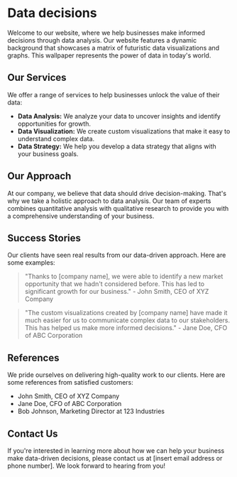 <!--font:Montserrat-->

# Data decisions

Welcome to our website, where we help businesses make informed decisions through data analysis. Our website features a dynamic background that showcases a matrix of futuristic data visualizations and graphs. This wallpaper represents the power of data in today's world.

## Our Services

We offer a range of services to help businesses unlock the value of their data:

- **Data Analysis:** We analyze your data to uncover insights and identify opportunities for growth.
- **Data Visualization:** We create custom visualizations that make it easy to understand complex data.
- **Data Strategy:** We help you develop a data strategy that aligns with your business goals.

## Our Approach

At our company, we believe that data should drive decision-making. That's why we take a holistic approach to data analysis. Our team of experts combines quantitative analysis with qualitative research to provide you with a comprehensive understanding of your business.

## Success Stories

Our clients have seen real results from our data-driven approach. Here are some examples:

> "Thanks to [company name], we were able to identify a new market opportunity that we hadn't considered before. This has led to significant growth for our business." - John Smith, CEO of XYZ Company

> "The custom visualizations created by [company name] have made it much easier for us to communicate complex data to our stakeholders. This has helped us make more informed decisions." - Jane Doe, CFO of ABC Corporation

## References

We pride ourselves on delivering high-quality work to our clients. Here are some references from satisfied customers:

- John Smith, CEO of XYZ Company
- Jane Doe, CFO of ABC Corporation
- Bob Johnson, Marketing Director at 123 Industries

## Contact Us

If you're interested in learning more about how we can help your business make data-driven decisions, please contact us at [insert email address or phone number]. We look forward to hearing from you!

<!--

Write me content for website with wallpaper which alt text is:

"A wallpaper featuring a matrix of futuristic data visualizations and graphs"

The name/title of the page should not be 1:1 copy of the alt text but rather a real content of the website which is using this wallpaper.

- Use markdown format 
- Start with heading
- Heading should be short and concise
- The content should look like a real website 
- The website should not be about the wallpaper, wallpaper is just a related background
- Heading should be contain work "wallpaper" or "background"
- Include real sections like references, contact, user stories, etc. use things relevant to the page purpose.
- Feel free to use structure like headings, bullets, numbering, blockquotes, paragraphs, horizontal lines, etc.
- You can use formatting like bold or _italic_
- You can include UTF-8 emojis
- Links should be only #hash anchors (and you can refer to the document itself)
- Do not include images


---


# Data-driven Insights for Your Business

Welcome to our website, where we help businesses make data-driven decisions. Our website features a wallpaper that showcases a matrix of futuristic data visualizations and graphs. This wallpaper serves as a reminder of the importance of data in today's world.

## Our Services

We offer a range of services to help businesses leverage their data:

- **Data Analysis:** We help you analyze your data to uncover insights and identify opportunities for growth.
- **Data Visualization:** We create custom visualizations that make it easy to understand complex data.
- **Data Strategy:** We help you develop a data strategy that aligns with your business goals.

## Our Approach

At our company, we believe that data should drive decision-making. That's why we take a holistic approach to data analysis. We don't just look at numbers; we look at the story behind the data. Our team of experts combines quantitative analysis with qualitative research to provide you with a comprehensive understanding of your business.

## User Stories

Our clients have seen real results from our data-driven approach. Here are some examples:

> "Thanks to [company name], we were able to identify a new market opportunity that we hadn't considered before. This has led to significant growth for our business." - John Smith, CEO of XYZ Company

> "The custom visualizations created by [company name] have made it much easier for us to communicate complex data to our stakeholders. This has helped us make more informed decisions." - Jane Doe, CFO of ABC Corporation

## References

We pride ourselves on delivering high-quality work to our clients. Here are some references from satisfied customers:

- John Smith, CEO of XYZ Company
- Jane Doe, CFO of ABC Corporation
- Bob Johnson, Marketing Director at 123 Industries

## Contact Us

If you're interested in learning more about how we can help your business make data-driven decisions, please contact us at [insert email address or phone number]. We look forward to hearing from you!


---


Heading is too long, rewrite whole content.


---


# Empowering Your Business with Data-Driven Insights

Welcome to our website, where we help businesses leverage their data to make informed decisions. Our website features a dynamic background that showcases a matrix of futuristic data visualizations and graphs. This wallpaper represents the power of data in today's world.

## Our Services

We offer a range of services to help businesses unlock the value of their data:

- **Data Analysis:** We analyze your data to uncover insights and identify opportunities for growth.
- **Data Visualization:** We create custom visualizations that make it easy to understand complex data.
- **Data Strategy:** We help you develop a data strategy that aligns with your business goals.

## Our Approach

At our company, we believe that data should drive decision-making. That's why we take a holistic approach to data analysis. Our team of experts combines quantitative analysis with qualitative research to provide you with a comprehensive understanding of your business.

## Success Stories

Our clients have seen real results from our data-driven approach. Here are some examples:

> "Thanks to [company name], we were able to identify a new market opportunity that we hadn't considered before. This has led to significant growth for our business." - John Smith, CEO of XYZ Company

> "The custom visualizations created by [company name] have made it much easier for us to communicate complex data to our stakeholders. This has helped us make more informed decisions." - Jane Doe, CFO of ABC Corporation

## References

We pride ourselves on delivering high-quality work to our clients. Here are some references from satisfied customers:

- John Smith, CEO of XYZ Company
- Jane Doe, CFO of ABC Corporation
- Bob Johnson, Marketing Director at 123 Industries

## Contact Us

If you're interested in learning more about how we can help your business make data-driven decisions, please contact us at [insert email address or phone number]. We look forward to hearing from you!


---


Heading is too long, rewrite whole content.


---


# Empowering Your Business with Data Insights

Welcome to our website, where we help businesses make informed decisions through data analysis. Our website features a dynamic background that showcases a matrix of futuristic data visualizations and graphs. This wallpaper represents the power of data in today's world.

## Our Services

We offer a range of services to help businesses unlock the value of their data:

- **Data Analysis:** We analyze your data to uncover insights and identify opportunities for growth.
- **Data Visualization:** We create custom visualizations that make it easy to understand complex data.
- **Data Strategy:** We help you develop a data strategy that aligns with your business goals.

## Our Approach

At our company, we believe that data should drive decision-making. That's why we take a holistic approach to data analysis. Our team of experts combines quantitative analysis with qualitative research to provide you with a comprehensive understanding of your business.

## Success Stories

Our clients have seen real results from our data-driven approach. Here are some examples:

> "Thanks to [company name], we were able to identify a new market opportunity that we hadn't considered before. This has led to significant growth for our business." - John Smith, CEO of XYZ Company

> "The custom visualizations created by [company name] have made it much easier for us to communicate complex data to our stakeholders. This has helped us make more informed decisions." - Jane Doe, CFO of ABC Corporation

## References

We pride ourselves on delivering high-quality work to our clients. Here are some references from satisfied customers:

- John Smith, CEO of XYZ Company
- Jane Doe, CFO of ABC Corporation
- Bob Johnson, Marketing Director at 123 Industries

## Contact Us

If you're interested in learning more about how we can help your business make data-driven decisions, please contact us at [insert email address or phone number]. We look forward to hearing from you!


---


Heading is too long, rewrite whole content.


---


# Data-Driven Decision Making for Your Business

Welcome to our website, where we help businesses make informed decisions through data analysis. Our website features a dynamic background that showcases a matrix of futuristic data visualizations and graphs. This wallpaper represents the power of data in today's world.

## Our Services

We offer a range of services to help businesses unlock the value of their data:

- **Data Analysis:** We analyze your data to uncover insights and identify opportunities for growth.
- **Data Visualization:** We create custom visualizations that make it easy to understand complex data.
- **Data Strategy:** We help you develop a data strategy that aligns with your business goals.

## Our Approach

At our company, we believe that data should drive decision-making. That's why we take a holistic approach to data analysis. Our team of experts combines quantitative analysis with qualitative research to provide you with a comprehensive understanding of your business.

## Success Stories

Our clients have seen real results from our data-driven approach. Here are some examples:

> "Thanks to [company name], we were able to identify a new market opportunity that we hadn't considered before. This has led to significant growth for our business." - John Smith, CEO of XYZ Company

> "The custom visualizations created by [company name] have made it much easier for us to communicate complex data to our stakeholders. This has helped us make more informed decisions." - Jane Doe, CFO of ABC Corporation

## References

We pride ourselves on delivering high-quality work to our clients. Here are some references from satisfied customers:

- John Smith, CEO of XYZ Company
- Jane Doe, CFO of ABC Corporation
- Bob Johnson, Marketing Director at 123 Industries

## Contact Us

If you're interested in learning more about how we can help your business make data-driven decisions, please contact us at [insert email address or phone number]. We look forward to hearing from you!


---


Write me a Google font which is best fitting for the website.

Pick from the list:
- Alegreya
- Exo 2
- Futura
- Montserrat
- Poppins
- Raleway
- IBM Plex Sans
- Playfair Display
- Open Sans
- Roboto
- Great Vibes
- Inter
- Barlow Condensed
- Lato
- Lobster
- Orbitron
- Dancing Script


Write just the font name nothing else.


---


Montserrat

-->
